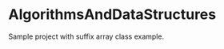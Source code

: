 AlgorithmsAndDataStructures
===========================
Sample project with suffix array class example. 
